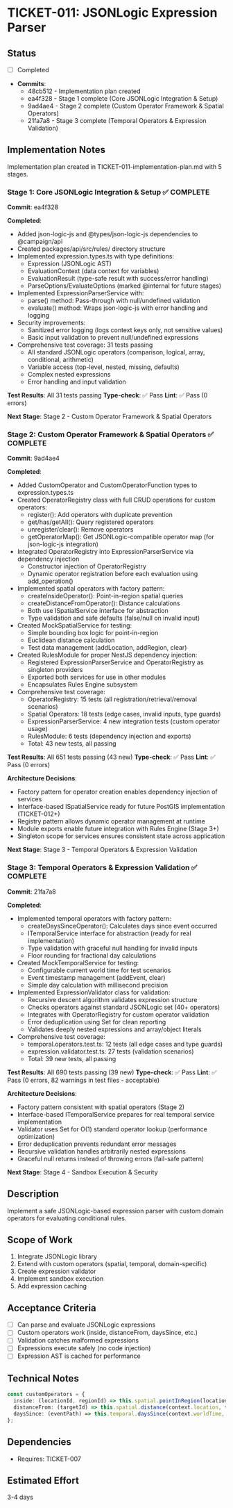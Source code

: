 # TICKET-011: JSONLogic Expression Parser

## Status

- [ ] Completed
- **Commits**:
  - 48cb512 - Implementation plan created
  - ea4f328 - Stage 1 complete (Core JSONLogic Integration & Setup)
  - 9ad4ae4 - Stage 2 complete (Custom Operator Framework & Spatial Operators)
  - 21fa7a8 - Stage 3 complete (Temporal Operators & Expression Validation)

## Implementation Notes

Implementation plan created in TICKET-011-implementation-plan.md with 5 stages.

### Stage 1: Core JSONLogic Integration & Setup ✅ COMPLETE

**Commit**: ea4f328

**Completed**:

- Added json-logic-js and @types/json-logic-js dependencies to @campaign/api
- Created packages/api/src/rules/ directory structure
- Implemented expression.types.ts with type definitions:
  - Expression (JSONLogic AST)
  - EvaluationContext (data context for variables)
  - EvaluationResult (type-safe result with success/error handling)
  - ParseOptions/EvaluateOptions (marked @internal for future stages)
- Implemented ExpressionParserService with:
  - parse() method: Pass-through with null/undefined validation
  - evaluate() method: Wraps json-logic-js with error handling and logging
- Security improvements:
  - Sanitized error logging (logs context keys only, not sensitive values)
  - Basic input validation to prevent null/undefined expressions
- Comprehensive test coverage: 31 tests passing
  - All standard JSONLogic operators (comparison, logical, array, conditional, arithmetic)
  - Variable access (top-level, nested, missing, defaults)
  - Complex nested expressions
  - Error handling and input validation

**Test Results**: All 31 tests passing
**Type-check**: ✅ Pass
**Lint**: ✅ Pass (0 errors)

**Next Stage**: Stage 2 - Custom Operator Framework & Spatial Operators

### Stage 2: Custom Operator Framework & Spatial Operators ✅ COMPLETE

**Commit**: 9ad4ae4

**Completed**:

- Added CustomOperator and CustomOperatorFunction types to expression.types.ts
- Created OperatorRegistry class with full CRUD operations for custom operators:
  - register(): Add operators with duplicate prevention
  - get/has/getAll(): Query registered operators
  - unregister/clear(): Remove operators
  - getOperatorMap(): Get JSONLogic-compatible operator map (for json-logic-js integration)
- Integrated OperatorRegistry into ExpressionParserService via dependency injection
  - Constructor injection of OperatorRegistry
  - Dynamic operator registration before each evaluation using add_operation()
- Implemented spatial operators with factory pattern:
  - createInsideOperator(): Point-in-region spatial queries
  - createDistanceFromOperator(): Distance calculations
  - Both use ISpatialService interface for abstraction
  - Type validation and safe defaults (false/null on invalid input)
- Created MockSpatialService for testing:
  - Simple bounding box logic for point-in-region
  - Euclidean distance calculation
  - Test data management (addLocation, addRegion, clear)
- Created RulesModule for proper NestJS dependency injection:
  - Registered ExpressionParserService and OperatorRegistry as singleton providers
  - Exported both services for use in other modules
  - Encapsulates Rules Engine subsystem
- Comprehensive test coverage:
  - OperatorRegistry: 15 tests (all registration/retrieval/removal scenarios)
  - Spatial Operators: 18 tests (edge cases, invalid inputs, type guards)
  - ExpressionParserService: 4 new integration tests (custom operator usage)
  - RulesModule: 6 tests (dependency injection and exports)
  - Total: 43 new tests, all passing

**Test Results**: All 651 tests passing (43 new)
**Type-check**: ✅ Pass
**Lint**: ✅ Pass (0 errors)

**Architecture Decisions**:

- Factory pattern for operator creation enables dependency injection of services
- Interface-based ISpatialService ready for future PostGIS implementation (TICKET-012+)
- Registry pattern allows dynamic operator management at runtime
- Module exports enable future integration with Rules Engine (Stage 3+)
- Singleton scope for services ensures consistent state across application

**Next Stage**: Stage 3 - Temporal Operators & Expression Validation

### Stage 3: Temporal Operators & Expression Validation ✅ COMPLETE

**Commit**: 21fa7a8

**Completed**:

- Implemented temporal operators with factory pattern:
  - createDaysSinceOperator(): Calculates days since event occurred
  - ITemporalService interface for abstraction (ready for real implementation)
  - Type validation with graceful null handling for invalid inputs
  - Floor rounding for fractional day calculations
- Created MockTemporalService for testing:
  - Configurable current world time for test scenarios
  - Event timestamp management (addEvent, clear)
  - Simple day calculation with millisecond precision
- Implemented ExpressionValidator class for validation:
  - Recursive descent algorithm validates expression structure
  - Checks operators against standard JSONLogic set (40+ operators)
  - Integrates with OperatorRegistry for custom operator validation
  - Error deduplication using Set for clean reporting
  - Validates deeply nested expressions and array/object literals
- Comprehensive test coverage:
  - temporal.operators.test.ts: 12 tests (all edge cases and type guards)
  - expression.validator.test.ts: 27 tests (validation scenarios)
  - Total: 39 new tests, all passing

**Test Results**: All 690 tests passing (39 new)
**Type-check**: ✅ Pass
**Lint**: ✅ Pass (0 errors, 82 warnings in test files - acceptable)

**Architecture Decisions**:

- Factory pattern consistent with spatial operators (Stage 2)
- Interface-based ITemporalService prepares for real temporal service implementation
- Validator uses Set for O(1) standard operator lookup (performance optimization)
- Error deduplication prevents redundant error messages
- Recursive validation handles arbitrarily nested expressions
- Graceful null returns instead of throwing errors (fail-safe pattern)

**Next Stage**: Stage 4 - Sandbox Execution & Security

## Description

Implement a safe JSONLogic-based expression parser with custom domain operators for evaluating conditional rules.

## Scope of Work

1. Integrate JSONLogic library
2. Extend with custom operators (spatial, temporal, domain-specific)
3. Create expression validator
4. Implement sandbox execution
5. Add expression caching

## Acceptance Criteria

- [ ] Can parse and evaluate JSONLogic expressions
- [ ] Custom operators work (inside, distanceFrom, daysSince, etc.)
- [ ] Validation catches malformed expressions
- [ ] Expressions execute safely (no code injection)
- [ ] Expression AST is cached for performance

## Technical Notes

```typescript
const customOperators = {
  inside: (locationId, regionId) => this.spatial.pointInRegion(locationId, regionId),
  distanceFrom: (targetId) => this.spatial.distance(context.location, targetId),
  daysSince: (eventPath) => this.temporal.daysSince(context.worldTime, eventPath),
};
```

## Dependencies

- Requires: TICKET-007

## Estimated Effort

3-4 days
